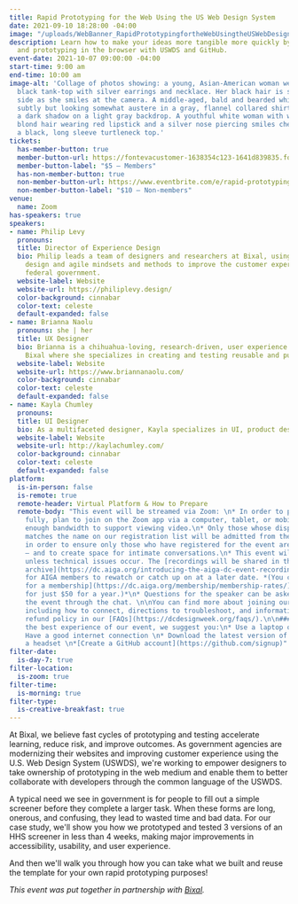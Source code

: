 ```yaml
---
title: Rapid Prototyping for the Web Using the US Web Design System
date: 2021-09-10 18:28:00 -04:00
image: "/uploads/WebBanner_RapidPrototypingfortheWebUsingtheUSWebDesignSystem-7f3b7f.jpg"
description: Learn how to make your ideas more tangible more quickly by designing
  and prototyping in the browser with USWDS and GitHub.
event-date: 2021-10-07 09:00:00 -04:00
start-time: 9:00 am
end-time: 10:00 am
image-alt: 'Collage of photos showing: a young, Asian-American woman wearing a sophisticated
  black tank-top with silver earrings and necklace. Her black hair is swept to one
  side as she smiles at the camera. A middle-aged, bald and bearded white dude smiling
  subtly but looking somewhat austere in a gray, flannel collared shirt and casting
  a dark shadow on a light gray backdrop. A youthful white woman with wavy, light
  blond hair wearing red lipstick and a silver nose piercing smiles cheerfully, in
  a black, long sleeve turtleneck top.'
tickets:
  has-member-button: true
  member-button-url: https://fontevacustomer-1638354c123-1641d839835.force.com/services/oauth2/authorize?client_id=3MVG9nthuDc9owbcOq7_07W.HriOQQPWTbMkrpOla.ajDQlTHf4_uby_mhwylcX.mJBU2O2SppTiZMS0J_HJd&response_type=code&redirect_uri=https://ikit.aiga.org/ikit_national_util/ikit-national-util-sso-redirect/&state=https%3A%2F%2Fdc.aiga.org%2F%3Fpost_type%3Dikit_event%26p%3D447798%26redirect_source%3Deventbrite_register
  member-button-label: "$5 — Members"
  has-non-member-button: true
  non-member-button-url: https://www.eventbrite.com/e/rapid-prototyping-for-the-web-using-the-us-web-design-system-tickets-170371154710
  non-member-button-label: "$10 — Non-members"
venue:
  name: Zoom
has-speakers: true
speakers:
- name: Philip Levy
  pronouns: 
  title: Director of Experience Design
  bio: Philip leads a team of designers and researchers at Bixal, using human-centered
    design and agile mindsets and methods to improve the customer experience of the
    federal government.
  website-label: Website
  website-url: https://philiplevy.design/
  color-background: cinnabar
  color-text: celeste
  default-expanded: false
- name: Brianna Naolu
  pronouns: she | her
  title: UX Designer
  bio: Brianna is a chihuahua-loving, research-driven, user experience designer at
    Bixal where she specializes in creating and testing reusable and purposeful prototypes.
  website-label: Website
  website-url: https://www.briannanaolu.com/
  color-background: cinnabar
  color-text: celeste
  default-expanded: false
- name: Kayla Chumley
  pronouns: 
  title: UI Designer
  bio: As a multifaceted designer, Kayla specializes in UI, product design, and branding.
  website-label: Website
  website-url: http://kaylachumley.com/
  color-background: cinnabar
  color-text: celeste
  default-expanded: false
platform:
  is-in-person: false
  is-remote: true
  remote-header: Virtual Platform & How to Prepare
  remote-body: "This event will be streamed via Zoom: \n* In order to participate
    fully, plan to join on the Zoom app via a computer, tablet, or mobile device with
    enough bandwidth to support viewing video.\n* Only those whose display name fully
    matches the name on our registration list will be admitted from the waiting room,
    in order to ensure only those who have registered for the event are able to attend
    — and to create space for intimate conversations.\n* This event will be recorded
    unless technical issues occur. The [recordings will be shared in the AIGA DC recordings
    archive](https://dc.aiga.org/introducing-the-aiga-dc-event-recordings-archive/)
    for AIGA members to rewatch or catch up on at a later date. *(You can [register
    for a membership](https://dc.aiga.org/membership/membership-rates/) on our website
    for just $50 for a year.)*\n* Questions for the speaker can be asked live during
    the event through the chat. \n\nYou can find more about joining our virtual events,
    including how to connect, directions to troubleshoot, and information about our
    refund policy in our [FAQs](https://dcdesignweek.org/faqs/).\n\n### How to Prepare\nFor
    the best experience of our event, we suggest you:\n* Use a laptop or desktop computer\n*
    Have a good internet connection \n* Download the latest version of Zoom \n* Use
    a headset \n*[Create a GitHub account](https://github.com/signup)"
filter-date:
  is-day-7: true
filter-location:
  is-zoom: true
filter-time:
  is-morning: true
filter-type:
  is-creative-breakfast: true
---
```


At Bixal, we believe fast cycles of prototyping and testing accelerate learning, reduce risk, and improve outcomes. As government agencies are modernizing their websites and improving customer experience using the U.S. Web Design System (USWDS), we're working to empower designers to take ownership of prototyping in the web medium and enable them to better collaborate with developers through the common language of the USWDS.

A typical need we see in government is for people to fill out a simple screener before they complete a larger task. When these forms are long, onerous, and confusing, they lead to wasted time and bad data. For our case study, we'll show you how we prototyped and tested 3 versions of an HHS screener in less than 4 weeks, making major improvements in accessibility, usability, and user experience.

And then we'll walk you through how you can take what we built and reuse the template for your own rapid prototyping purposes!


*This event was put together in partnership with [Bixal](https://www.bixal.com/).*
